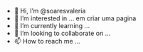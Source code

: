 - 👋 Hi, I’m @soaresvaleria
- 👀 I’m interested in ... em criar uma pagina
- 🌱 I’m currently learning ...
- 💞️ I’m looking to collaborate on ...
- 📫 How to reach me ...

<!---
soaresvaleria/soaresvaleria is a ✨ special ✨ repository because its `README.md` (this file) appears on your GitHub profile.
You can click the Preview link to take a look at your changes.
--->
